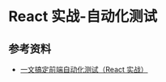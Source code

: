 # React 实战-自动化测试

## 参考资料

-   [一文搞定前端自动化测试（React 实战）](https://mp.weixin.qq.com/s?__biz=MzA4ODUzNTE2Nw==&mid=2451052221&idx=1&sn=7d9bb47a8c945cc902c47318888c7ab3&chksm=87c40fadb0b386bbe9b5f60fe5d439262623f10fcc771a87780212ccdfbf13c8de0ab855ae7d&mpshare=1&scene=1&srcid=1224Vu9efzYz2i49Di6aLq1n&sharer_sharetime=1608765396875&sharer_shareid=778ad5bf3b27e0078eb105d7277263f6&key=3544abb8932ba3507f9d241ccf26c18fb0e1adfe5417f8a23568454cb3ba8651763ee67d0fe9bd24c11eab807e9f91e33b7ecb4c2d893af92b070858ccecea8e5a76ca5452e0355ce7f3982b187cfaff1fc915a508526980cbc2acc997ad35b2591e9be374f905106aea6e6990144100f456f0d64c29106df7e9154fced60078&ascene=1&uin=MTA0NTY0NDM2MQ%3D%3D&devicetype=Windows+10+x64&version=6300002f&lang=zh_CN&exportkey=AcREarzVp4BNnJ0nVAHrQ%2FE%3D&pass_ticket=J2WTHwIBT%2FJbeW7JkzLq0631o0mfN%2FqbP77GajCs5BGOPgD7rmOGeIBuggO%2FztSy&wx_header=0)
